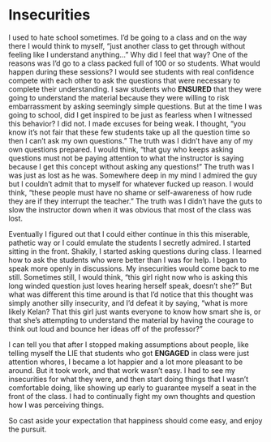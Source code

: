 # Insecurities
I used to hate school sometimes. I’d be going to a class and on the way there I would think to myself, “just another class to get through without feeling like I understand anything...” Why did I feel that way? One of the reasons was I’d go to a class packed full of 100 or so students. What would happen during these sessions? I would see students with real confidence compete with each other to ask the questions that were necessary to complete their understanding. I saw students who **ENSURED** that they were going to understand the material because they were willing to risk embarrassment by asking seemingly simple questions. But at the time I was going to school, did I get inspired to be just as fearless when I witnessed this behavior? I did not. I made excuses for being weak. I thought, “you know it’s not fair that these few students take up all the question time so then I can’t ask my own questions.” The truth was I didn’t have any of my own questions prepared. I would think, “that guy who keeps asking questions must not be paying attention to what the instructor is saying because I get this concept without asking any questions!” The truth was I was just as lost as he was. Somewhere deep in my mind I admired the guy but I couldn’t admit that to myself for whatever fucked up reason. I would think, “these people must have no shame or self-awareness of how rude they are if they interrupt the teacher.” The truth was I didn’t have the guts to slow the instructor down when it was obvious that most of the class was lost.

Eventually I figured out that I could either continue in this this miserable, pathetic way or I could emulate the students I secretly admired. I started sitting in the front. Shakily, I started asking questions during class. I learned how to ask the students who were better than I was for help. I began to speak more openly in discussions. My insecurities would come back to me still. Sometimes still, I would think, “this girl right now who is asking this long winded question just loves hearing herself speak, doesn’t she?” But what was different this time around is that I’d notice that this thought was simply another silly insecurity, and I’d defeat it by saying, “what is more likely Kelan? That this girl just wants everyone to know how smart she is, or that she’s attempting to understand the material by having the courage to think out loud and bounce her ideas off of the professor?”

I can tell you that after I stopped making assumptions about people, like telling myself the LIE that students who got **ENGAGED** in class were just attention whores, I became a lot happier and a lot more pleasant to be around. But it took work, and that work wasn’t easy. I had to see my insecurities for what they were, and then start doing things that I wasn’t comfortable doing, like showing up early to guarantee myself a seat in the front of the class. I had to continually fight my own thoughts and question how I was perceiving things.

So cast aside your expectation that happiness should come easy, and enjoy the pursuit.
